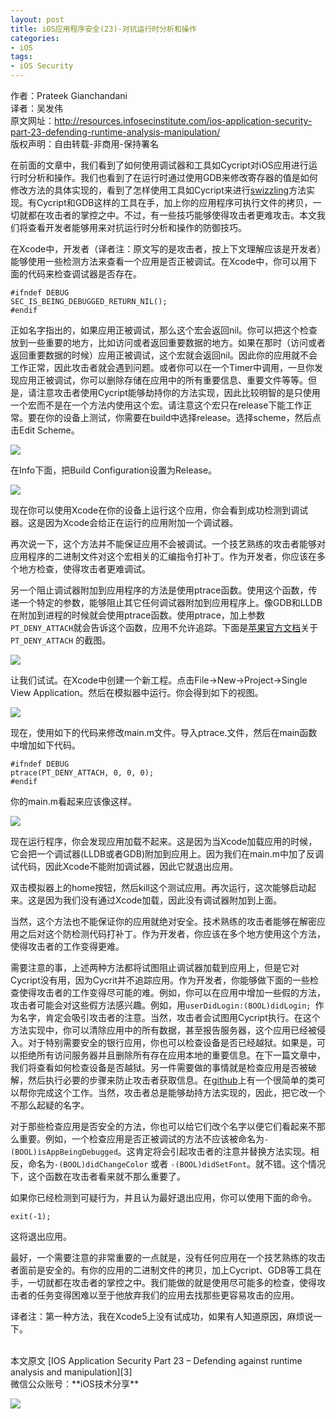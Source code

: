 ```yaml
---
layout: post  
title: iOS应用程序安全(23)-对抗运行时分析和操作  
categories:  
- iOS  
tags:    
- iOS Security
---   
```


作者：Prateek Gianchandani  
译者：吴发伟  
原文网址：http://resources.infosecinstitute.com/ios-application-security-part-23-defending-runtime-analysis-manipulation/  
版权声明：自由转载-非商用-保持署名


在前面的文章中，我们看到了如何使用调试器和工具如Cycript对iOS应用进行运行时分析和操作。我们也看到了在运行时通过使用GDB来修改寄存器的值是如何修改方法的具体实现的，看到了怎样使用工具如Cycript来进行[swizzling][1]方法实现。有Cycript和GDB这样的工具在手，加上你的应用程序可执行文件的拷贝，一切就都在攻击者的掌控之中。不过，有一些技巧能够使得攻击者更难攻击。本文我们将查看开发者能够用来对抗运行时分析和操作的防御技巧。

在Xcode中，开发者（译者注：原文写的是攻击者，按上下文理解应该是开发者）能够使用一些检测方法来查看一个应用是否正被调试。在Xcode中，你可以用下面的代码来检查调试器是否存在。

    #ifndef DEBUG
    SEC_IS_BEING_DEBUGGED_RETURN_NIL();
    #endif


正如名字指出的，如果应用正被调试，那么这个宏会返回nil。你可以把这个检查放到一些重要的地方，比如访问或者返回重要数据的地方。如果在那时（访问或者返回重要数据的时候）应用正被调试，这个宏就会返回nil。因此你的应用就不会工作正常，因此攻击者就会遇到问题。或者你可以在一个Timer中调用，一旦你发现应用正被调试，你可以删除存储在应用中的所有重要信息、重要文件等等。但是，请注意攻击者使用Cycript能够劫持你的方法实现，因此比较明智的是只使用一个宏而不是在一个方法内使用这个宏。请注意这个宏只在release下能工作正常。要在你的设备上测试，你需要在build中选择release。选择scheme，然后点击Edit Scheme。

![](http://resources.infosecinstitute.com/wp-content/uploads/111313_1602_IOSApplicat1.png)

在Info下面，把Build Configuration设置为Release。

![](http://resources.infosecinstitute.com/wp-content/uploads/111313_1602_IOSApplicat2.png)


现在你可以使用Xcode在你的设备上运行这个应用，你会看到成功检测到调试器。这是因为Xcode会给正在运行的应用附加一个调试器。


再次说一下，这个方法并不能保证应用不会被调试。一个技艺熟练的攻击者能够对应用程序的二进制文件对这个宏相关的汇编指令打补丁。作为开发者，你应该在多个地方检查，使得攻击者更难调试。

另一个阻止调试器附加到应用程序的方法是使用ptrace函数。使用这个函数，传递一个特定的参数，能够阻止其它任何调试器附加到应用程序上。像GDB和LLDB在附加到进程的时候就会使用ptrace函数。使用ptrace，加上参数`PT_DENY_ATTACH`就会告诉这个函数，应用不允许追踪。下面是[苹果官方文档][2]关于
`PT_DENY_ATTACH` 的截图。

![](http://resources.infosecinstitute.com/wp-content/uploads/111313_1602_IOSApplicat3.png)

让我们试试。在Xcode中创建一个新工程。点击File->New->Project->Single View Application。然后在模拟器中运行。你会得到如下的视图。

![](http://resources.infosecinstitute.com/wp-content/uploads/111313_1602_IOSApplicat4.png)

现在，使用如下的代码来修改main.m文件。导入ptrace.文件，然后在main函数中增加如下代码。


    #ifndef DEBUG
    ptrace(PT_DENY_ATTACH, 0, 0, 0);
    #endif
    
你的main.m看起来应该像这样。


![](http://resources.infosecinstitute.com/wp-content/uploads/111313_1602_IOSApplicat5.png)

现在运行程序，你会发现应用加载不起来。这是因为当Xcode加载应用的时候，它会把一个调试器(LLDB或者GDB)附加到应用上。因为我们在main.m中加了反调试代码，因此Xcode不能附加调试器，因此它就退出应用。

双击模拟器上的home按钮，然后kill这个测试应用。再次运行，这次能够启动起来。这是因为我们没有通过Xcode加载，因此没有调试器附加到上面。

当然，这个方法也不能保证你的应用就绝对安全。技术熟练的攻击者能够在解密应用之后对这个防检测代码打补丁。作为开发者，你应该在多个地方使用这个方法，使得攻击者的工作变得更难。


需要注意的事，上述两种方法都将试图阻止调试器加载到应用上，但是它对Cycript没有用，因为Cycrit并不追踪应用。作为开发者，你能够做下面的一些检查使得攻击者的工作变得尽可能的难。例如，你可以在应用中增加一些假的方法，攻击者可能会对这些假方法感兴趣。例如，用`userDidLogin:(BOOL)didLogin; `作为名字，肯定会吸引攻击者的注意。当然，攻击者会试图用Cycript执行。在这个方法实现中，你可以清除应用中的所有数据，甚至报告服务器，这个应用已经被侵入。对于特别需要安全的银行应用，你也可以检查设备是否已经越狱。如果是，可以拒绝所有访问服务器并且删除所有存在应用本地的重要信息。在下一篇文章中，我们将查看如何检查设备是否越狱。另一件需要做的事情就是检查应用是否被破解，然后执行必要的步骤来防止攻击者获取信息。在[github][3]上有一个很简单的类可以帮你完成这个工作。当然，攻击者总是能够劫持方法实现的，因此，把它改一个不那么起疑的名字。

对于那些检查应用是否安全的方法，你也可以给它们改个名字以便它们看起来不那么重要。例如，一个检查应用是否正被调试的方法不应该被命名为`-(BOOL)isAppBeingDebugged`。这肯定将会引起攻击者的注意并替换方法实现。相反，命名为`-(BOOL)didChangeColor` 或者 `-(BOOL)didSetFont`。就不错。这个情况下，这个函数在攻击者看来就不那么重要了。


如果你已经检测到可疑行为，并且认为最好退出应用，你可以使用下面的命令。

    exit(-1);

这将退出应用。

最好，一个需要注意的非常重要的一点就是，没有任何应用在一个技艺熟练的攻击者面前是安全的。有你的应用的二进制文件的拷贝，加上Cycript、GDB等工具在手，一切就都在攻击者的掌控之中。我们能做的就是使用尽可能多的检查，使得攻击者的任务变得困难以至于他放弃我们的应用去找那些更容易攻击的应用。




译者注：第一种方法，我在Xcode5上没有试成功，如果有人知道原因，麻烦说一下。


   <br/>
本文原文 [IOS Application Security Part 23 – Defending against runtime analysis and manipulation][3]


<br>
微信公众账号：**iOS技术分享**

![](http://farm3.staticflickr.com/2826/10855679484_56b7429bd6.jpg)




[1]:http://wufawei.com/2013/11/ios-application-security-8/
[2]:https://developer.apple.com/library/mac/documentation/Darwin/Reference/ManPages/man2/ptrace.2.html
[3]:http://resources.infosecinstitute.com/ios-application-security-part-23-defending-runtime-analysis-manipulation/


